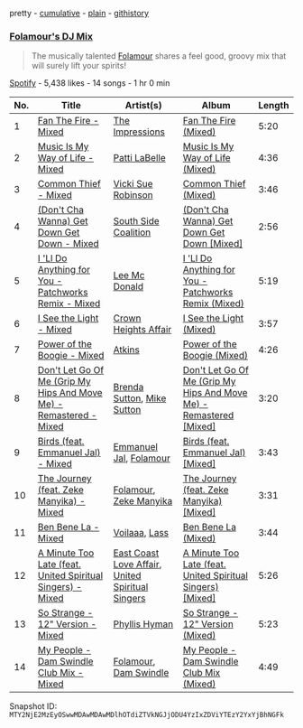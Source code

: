 pretty - [cumulative](/playlists/cumulative/37i9dQZF1DWV1OrS6TwOVZ.md) - [plain](/playlists/plain/37i9dQZF1DWV1OrS6TwOVZ) - [githistory](https://github.githistory.xyz/mackorone/spotify-playlist-archive/blob/main/playlists/plain/37i9dQZF1DWV1OrS6TwOVZ)

### [Folamour's DJ Mix](https://open.spotify.com/playlist/37i9dQZF1DWV1OrS6TwOVZ)

> The musically talented <a href="">Folamour</a> shares a feel good, groovy mix that will surely lift your spirits!

[Spotify](https://open.spotify.com/user/spotify) - 5,438 likes - 14 songs - 1 hr 0 min

| No. | Title | Artist(s) | Album | Length |
|---|---|---|---|---|
| 1 | [Fan The Fire \- Mixed](https://open.spotify.com/track/22kb0oLeqkRvKV0swoyNAE) | [The Impressions](https://open.spotify.com/artist/1b1N51wmSK0ckxFAMPSSHO) | [Fan The Fire \(Mixed\)](https://open.spotify.com/album/4m3CK8Wkarde46NB3tXMQF) | 5:20 |
| 2 | [Music Is My Way of Life \- Mixed](https://open.spotify.com/track/5ZsNee7HYdvkP9hmp39buf) | [Patti LaBelle](https://open.spotify.com/artist/0ty0xha1dbprYIUAQufkFn) | [Music Is My Way of Life \(Mixed\)](https://open.spotify.com/album/5gPGMmplcUQMyT7I2FGvgI) | 4:36 |
| 3 | [Common Thief \- Mixed](https://open.spotify.com/track/78QbUZOOW0mTByf1F92ZNl) | [Vicki Sue Robinson](https://open.spotify.com/artist/25pwh5JrKHzLv2FTPSvoqa) | [Common Thief \(Mixed\)](https://open.spotify.com/album/4PVGFg6yXPHShkkgClu4z9) | 3:46 |
| 4 | [\(Don't Cha Wanna\) Get Down Get Down \- Mixed](https://open.spotify.com/track/2jhmeqhUmHfo3MO9yifqRk) | [South Side Coalition](https://open.spotify.com/artist/6r6dCMCFeXVJuw7f11an5j) | [\(Don't Cha Wanna\) Get Down Get Down \[Mixed\]](https://open.spotify.com/album/7Bb1U3M2vaLeYVEDgLHJa5) | 2:56 |
| 5 | [I 'Ll Do Anything for You \- Patchworks Remix \- Mixed](https://open.spotify.com/track/1m784d3ryn6bHmzBqUdaYD) | [Lee Mc Donald](https://open.spotify.com/artist/6rhX1tUeua5s4rMlqEITbL) | [I 'Ll Do Anything for You \- Patchworks Remix \(Mixed\)](https://open.spotify.com/album/4k41OpK3PdhG2isMPN5MJY) | 5:19 |
| 6 | [I See the Light \- Mixed](https://open.spotify.com/track/4yKEdJjxhKLZJHg1Ucjg7f) | [Crown Heights Affair](https://open.spotify.com/artist/3X9xSaKYs3EY8l74Hgy5rz) | [I See the Light \(Mixed\)](https://open.spotify.com/album/05fVKQwispqjo5zLskVsZR) | 3:57 |
| 7 | [Power of the Boogie \- Mixed](https://open.spotify.com/track/1NU5ffxAf8IX7mvjS3JU7Y) | [Atkins](https://open.spotify.com/artist/4s41vfMZ3FccrMNpagCvjL) | [Power of the Boogie \(Mixed\)](https://open.spotify.com/album/1nkfCExDWharXj9VSR04UE) | 4:26 |
| 8 | [Don't Let Go Of Me \(Grip My Hips And Move Me\) \- Remastered \- Mixed](https://open.spotify.com/track/3hihK1NuAzdyK7BcAOOpD8) | [Brenda Sutton](https://open.spotify.com/artist/669A20lUkItj23gFpTw0Zb), [Mike Sutton](https://open.spotify.com/artist/1NtQSQp88aPayMu5nBg0cY) | [Don't Let Go Of Me \(Grip My Hips And Move Me\) \- Remastered \[Mixed\]](https://open.spotify.com/album/5aOqfERBstBpu0yD5ePw3W) | 3:20 |
| 9 | [Birds \(feat\. Emmanuel Jal\) \- Mixed](https://open.spotify.com/track/33g29SW6fOdI9ysT15UERU) | [Emmanuel Jal](https://open.spotify.com/artist/2yWskGGwMOlBGeIAVgfsgm), [Folamour](https://open.spotify.com/artist/6pJY5At9SiMpAOBrw9YosS) | [Birds \(feat\. Emmanuel Jal\) \[Mixed\]](https://open.spotify.com/album/5DWV5CmsSpMx91alLi4wgq) | 3:43 |
| 10 | [The Journey \(feat\. Zeke Manyika\) \- Mixed](https://open.spotify.com/track/4bJbkStBOuK138ouOnY60E) | [Folamour](https://open.spotify.com/artist/6pJY5At9SiMpAOBrw9YosS), [Zeke Manyika](https://open.spotify.com/artist/1jYJpzl4Ytb9eXGoFprU0n) | [The Journey \(feat\. Zeke Manyika\) \[Mixed\]](https://open.spotify.com/album/2QSXmZEDV2GZa7Jvj42sGa) | 3:31 |
| 11 | [Ben Bene La \- Mixed](https://open.spotify.com/track/4FS03hJBwke7c8B5xkYQBY) | [Voilaaa](https://open.spotify.com/artist/6MQoRoLtsUg7Fzi5nJGmC1), [Lass](https://open.spotify.com/artist/3MRiVXzyKKIlt0WyYEQAkh) | [Ben Bene La \(Mixed\)](https://open.spotify.com/album/62IvO782tXbhY6HS2uuDlN) | 3:44 |
| 12 | [A Minute Too Late \(feat\. United Spiritual Singers\) \- Mixed](https://open.spotify.com/track/5qczWpMT2GNzuZofitf699) | [East Coast Love Affair](https://open.spotify.com/artist/0FKqQAbZijrpGaRw6PqDDI), [United Spiritual Singers](https://open.spotify.com/artist/5tDNT5r82KAQoCGcmRL4tS) | [A Minute Too Late \(feat\. United Spiritual Singers\) \[Mixed\]](https://open.spotify.com/album/0Wuh70ZoF5iK6qIqBvKINF) | 5:26 |
| 13 | [So Strange \- 12" Version \- Mixed](https://open.spotify.com/track/3bQqqluQikAyrw2tbSte4y) | [Phyllis Hyman](https://open.spotify.com/artist/3oqSDVaf6RoBGreqOlgUpv) | [So Strange \- 12" Version \(Mixed\)](https://open.spotify.com/album/4jhz4lUgvpsE2ejg9wewqq) | 5:23 |
| 14 | [My People \- Dam Swindle Club Mix \- Mixed](https://open.spotify.com/track/3YoGm2xigPwS5xgMDvRAHe) | [Folamour](https://open.spotify.com/artist/6pJY5At9SiMpAOBrw9YosS), [Dam Swindle](https://open.spotify.com/artist/6hJtgCB3L5cnJSND7sp6GU) | [My People \- Dam Swindle Club Mix \(Mixed\)](https://open.spotify.com/album/0ZoO5VjfEmSEYPgMop9RaJ) | 4:49 |

Snapshot ID: `MTY2NjE2MzEyOSwwMDAwMDAwMDlhOTdiZTVkNGJjODU4YzIxZDViYTEzY2YxYjBhNGFk`
